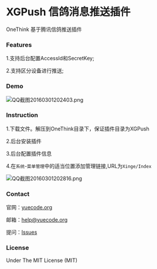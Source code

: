 # XGPush 信鸽消息推送插件

OneThink 基于腾讯信鸽推送插件

### Features

1.支持后台配置AccessId和SecretKey;

2.支持区分设备进行推送;

### Demo

![QQ截图20160301202403.png](https://ooo.0o0.ooo/2016/03/01/56d58a7466103.png)

### Instruction

1.下载文件。解压到OneThink目录下，保证插件目录为XGPush

2.后台安装插件

3.后台配置插件信息

4.在`系统`-`菜单管理`中的适当位置添加管理链接,URL为`Xinge/Index`

![QQ截图20160301202816.png](https://ooo.0o0.ooo/2016/03/01/56d58b6e6c75d.png)

### Contact

官网：[yuecode.org](http://yuecode.org/)

邮箱：help@yuecode.org

提问：[Issues](https://github.com/YueCode/XGPush/issues/new)

### License

Under The MIT License (MIT)
